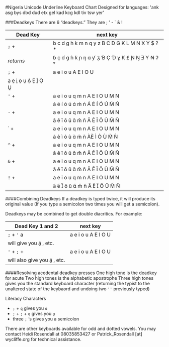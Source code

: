 #Nigeria Unicode Underline Keyboard Chart
Designed for languages: 'ank asg bys dbd dud etx gel kad kcg kdl tiv tsw yer'

###Deadkeys
There are 6 “deadkeys.” They are ; ' - ` & !

 Dead Key | next key
 -----|-----
`;` + |  b c d g h k m n q y z B C D G K L M N X Y $ ? *
_returns_  | ɓ ç ɗ ɡ ɦ ƙ ɲ ŋ  ɑ ƴ ʒ Ɓ Ç Ɗ ɣ  Ƙ £  Ɲ Ŋ  Ǝ Ƴ ₦ ʔ °
`;`	+	|	a e i o u A E I O U
  | a̱ e̱ i̱ o̱ u̱ A̱ E̱ I̱ O̱ U̱
`'` + | a e i o u q m n A E I O U M N
     | á é í ó ú ɑ́ ḿ ń Á É Í Ó Ú Ḿ Ń
`-` + | a e i o u q m n A E I O U M N
      | ā ē ī ō ū ɑ̄ m̄ n̄ Ā Ē Ī Ō Ū M̄ N̄
\` `+` | a e i o u q m n A E I O U M N
      | à è ì ò ù ɑ̀ m̀ ǹ ÀÈ Ì Ò Ù M̀ Ǹ
`^` + | a e i o u q m n A E I O U M N
      | â ê î ô û ɑ̂ m̂ n̂ Â Ê Î Ô Û M̂ N̂
`&` + | a e i o u q m n A E I O U M N
      |  ǎ ě ǐ ǒ ǔ ɑ̌ m̌ ň Ǎ Ě Ǐ Ǒ Ǔ M̌ Ň
`!`  + | a e i o u q m n A E I O U M N
       | a̋ e̋ I̋ ő ű ɑ̋ m̋ n̋ A̋ E̋ I̋ Ő Ű M̋ N̋


####Combining Deadkeys
If a deadkey is typed twice, it will produce its original value (If you type a semicolon two times you will get a semicolon).

Deadkeys may be combined to get double diacritics. For example:

Dead Key 1 and 2 | next key
 -----|-----
`;` + `'`  a  | a	e	i	o	u	A	E	I	O	U 
 |will give you   á̱ , etc.
`'` + `;` + | a	e	i	o	u	A	E	I	O	U
 | will also give you á̱ , etc.

####Resolving acedental deadkey presses
One high tone is the deadkey for acute
Two high tones is the alphabetic apostrophe
Three high tones gives you the standard keyboard character (returning the typist to the unaltered state of the keybaord and undoing two `''` previously typed)

Literacy Characters
* `;` + `q` gives you `ɑ`
* `;` + `;` + `q` gives you `ɑ̱`
* three `;` ‘s  gives you a semicolon

There are other keyboards available for odd and dotted vowels. You may contact Heidi Rosendall at 08035853427 or
Patrick_Rosendall [at] wycliffe.org for technical assistance.
